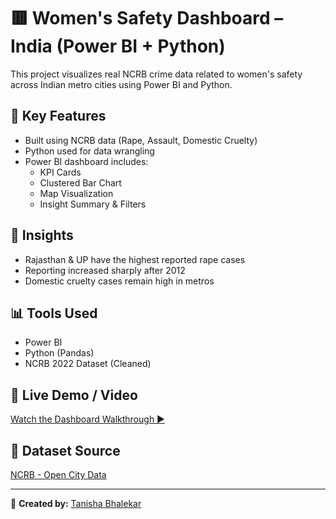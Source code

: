 # 🟥 Women's Safety Dashboard – India (Power BI + Python)

This project visualizes real NCRB crime data related to women's safety across Indian metro cities using Power BI and Python.

## 📌 Key Features

- Built using NCRB data (Rape, Assault, Domestic Cruelty)
- Python used for data wrangling
- Power BI dashboard includes:
  - KPI Cards
  - Clustered Bar Chart
  - Map Visualization
  - Insight Summary & Filters

## 🧠 Insights

- Rajasthan & UP have the highest reported rape cases
- Reporting increased sharply after 2012
- Domestic cruelty cases remain high in metros

## 📊 Tools Used

- Power BI
- Python (Pandas)
- NCRB 2022 Dataset (Cleaned)


## 🔗 Live Demo / Video

[Watch the Dashboard Walkthrough ▶️](https://www.linkedin.com/posts/tanisha-bhalekar-03279b21a_powerbi-womensafety-dataanalytics-activity-7342896199865200640-TLrP)

## 📁 Dataset Source

[NCRB - Open City Data](https://data.opencity.in)

---

👤 **Created by:** [Tanisha Bhalekar](https://www.linkedin.com/in/tanisha-bhalekar-03279b21a/)  
